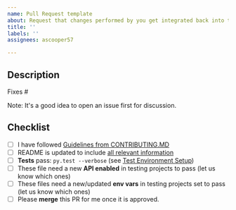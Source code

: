 ```yaml
---
name: Pull Request template
about: Request that changes performed by you get integrated back into this project
title: ''
labels: ''
assignees: ascooper57

---
```


## Description
  
Fixes #<ISSUE-NUMBER>

Note: It's a good idea to open an issue first for discussion.

## Checklist
- [ ] I have followed [Guidelines from CONTRIBUTING.MD](https://github.com/Stimson-Center/stimson-web-scraper/blob/master/CONTRIBUTING.md)
- [ ] README is updated to include [all relevant information](https://github.com/Stimson-Center/stimson-web-scraper/blob/master/CONTRIBUTING.md#readme-file)
- [ ] **Tests** pass:   `py.test --verbose` (see [Test Environment Setup](https://github.com/Stimson-Center/stimson-web-scraper/blob/master/CONTRIBUTING.md#test-environment-setup))
- [ ] These file need a new **API enabled** in testing projects to pass (let us know which ones)
- [ ] These files need a new/updated **env vars** in testing projects set to pass (let us know which ones)
- [ ] Please **merge** this PR for me once it is approved.
